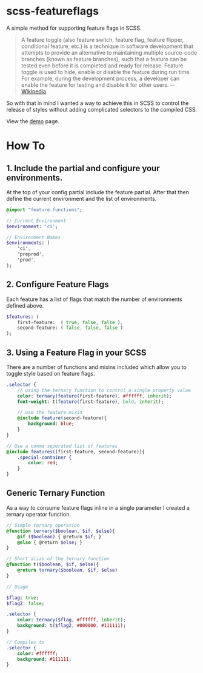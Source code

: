 # scss-featureflags
A simple method for supporting feature flags in SCSS.

> A feature toggle (also feature switch, feature flag, feature flipper, conditional feature, etc.) is a technique in software development that attempts to provide an alternative to maintaining multiple source-code branches (known as feature branches), such that a feature can be tested even before it is completed and ready for release. Feature toggle is used to hide, enable or disable the feature during run time. For example, during the development process, a developer can enable the feature for testing and disable it for other users.
-- [Wikipedia](https://en.wikipedia.org/wiki/Feature_toggle)

So with that in mind I wanted a way to achieve this in SCSS to control the release of styles without adding complicated selectors to the compiled CSS.

View the [demo](https://jmckennay.github.io/scss-featureflags/) page.

# How To

## 1. Include the partial and configure your environments.
At the top of your config partial include the feature partial. After that then define the current environment and the list of environments.
``` SASS
@import "feature.functions";

// Current Environment
$environment: 'ci';

// Environment Names
$environments: (
    'ci',
    'preprod',
    'prod',
);
```

## 2. Configure Feature Flags
Each feature has a list of flags that match the number of environments defined above.
``` SASS
$features: (
    first-feature:  ( true, false, false ),
    second-feature: ( false, false, false )
);
```

## 3. Using a Feature Flag in your SCSS
There are a number of functions and mixins included which allow you to toggle style based on feature flags.
``` SASS
.selector {
    // using the ternary function to control a single property value  
    color: ternary(feature(first-feature), #ffffff, inherit);
    font-weight: t(feature(first-feature), bold, inherit);

    // use the feature mixin
    @include feature(second-feature){
        background: blue;
    }
}

// Use a comma seperated list of features
@include features((first-feature, second-feature)){
    .special-container {
        color: red;
    }
}
```

## Generic Ternary Function
As a way to consume feature flags inline in a single parameter I created a ternary operator function.
``` SASS
// Simple ternary operation
@function ternary($boolean, $if, $else){
    @if ($boolean) { @return $if; } 
    @else { @return $else; }
}

// Short alias of the ternary function
@function t($boolean, $if, $else){
    @return ternary($boolean, $if, $else)
}

// Usage

$flag: true;
$flag2: false;

.selector {
    color: ternary($flag, #ffffff, inherit);
    background: t($flag2, #000000, #111111);
}

// Compiles to
.selector {
    color: #ffffff;
    background: #111111;
}
```
